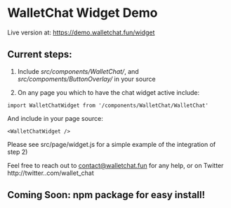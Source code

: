 # WalletChat Widget Demo

Live version at: https://demo.walletchat.fun/widget

## Current steps:

1) Include *src/components/WalletChat/*, and *src/compoments/ButtonOverlay/* in your source

2) On any page you which to have the chat widget active include: 

```import WalletChatWidget from '/components/WalletChat/WalletChat'```

And include in your page source: 

```<WalletChatWidget />```

Please see src/page/widget.js for a simple example of the integration of step 2)

Feel free to reach out to contact@walletchat.fun for any help, or on Twitter http://twitter..com/wallet_chat

## Coming Soon: npm package for easy install!
